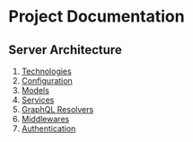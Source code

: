 # Project Documentation

## Server Architecture

1. [Technologies](./docs/server/stack.md)
1. [Configuration]()
1. [Models]()
1. [Services]()
1. [GraphQL Resolvers]()
1. [Middlewares]()
1. [Authentication](./docs/server/authentication.md)
